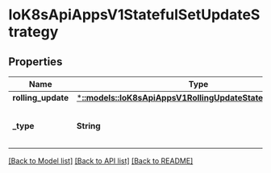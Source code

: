 # IoK8sApiAppsV1StatefulSetUpdateStrategy

## Properties
Name | Type | Description | Notes
------------ | ------------- | ------------- | -------------
**rolling_update** | [***::models::IoK8sApiAppsV1RollingUpdateStatefulSetStrategy**](io.k8s.api.apps.v1.RollingUpdateStatefulSetStrategy.md) |  | [optional] 
**_type** | **String** | Type indicates the type of the StatefulSetUpdateStrategy. Default is RollingUpdate. | [optional] 

[[Back to Model list]](../README.md#documentation-for-models) [[Back to API list]](../README.md#documentation-for-api-endpoints) [[Back to README]](../README.md)


